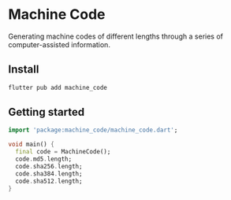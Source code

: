 # Machine Code

Generating machine codes of different lengths through a series of computer-assisted information.

## Install

```bash
flutter pub add machine_code
```

## Getting started

```dart
import 'package:machine_code/machine_code.dart';

void main() {
  final code = MachineCode();
  code.md5.length;
  code.sha256.length;
  code.sha384.length;
  code.sha512.length;
}

```
